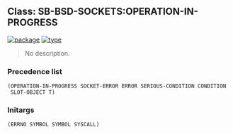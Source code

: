 ## Class: SB-BSD-SOCKETS:OPERATION-IN-PROGRESS
[![package](https://img.shields.io/badge/Package-SB--BSD--SOCKETS-5f9ea0.svg?style=social&colorA=999999)](../) [![type](https://img.shields.io/badge/Type-Class-5f9ea0.svg?style=social&colorA=999999)](../#class) 

> No description.

### Precedence list
```
(OPERATION-IN-PROGRESS SOCKET-ERROR ERROR SERIOUS-CONDITION CONDITION
 SLOT-OBJECT T)
```
### Initargs
```
(ERRNO SYMBOL SYMBOL SYSCALL)
```
